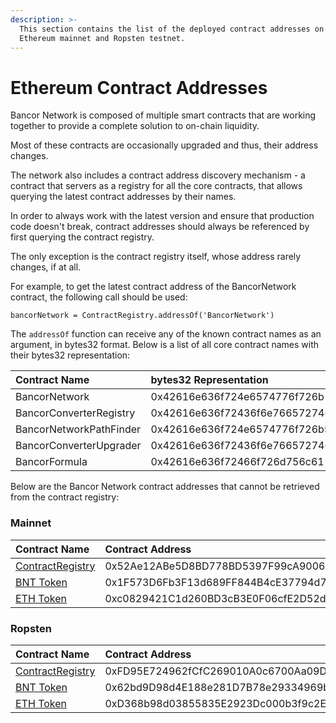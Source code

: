 ```yaml
---
description: >-
  This section contains the list of the deployed contract addresses on both the
  Ethereum mainnet and Ropsten testnet.
---
```


# Ethereum Contract Addresses

Bancor Network is composed of multiple smart contracts that are working together to provide a complete solution to on-chain liquidity.

Most of these contracts are occasionally upgraded and thus, their address changes.

The network also includes a contract address discovery mechanism - a contract that servers as a registry for all the core contracts, that allows querying the latest contract addresses by their names.

In order to always work with the latest version and ensure that production code doesn't break, contract addresses should always be referenced by first querying the contract registry.

The only exception is the contract registry itself, whose address rarely changes, if at all.

For example, to get the latest contract address of the BancorNetwork contract, the following call should be used:

`bancorNetwork = ContractRegistry.addressOf('BancorNetwork')`

The `addressOf` function can receive any of the known contract names as an argument, in bytes32 format. Below is a list of all core contract names with their bytes32 representation:

| **Contract Name** | bytes32 Representation |
| :--- | :--- |
| BancorNetwork | 0x42616e636f724e6574776f726b |
| BancorConverterRegistry | 0x42616e636f72436f6e7665727465725265676973747279 |
| BancorNetworkPathFinder | 0x42616e636f724e6574776f726b5061746846696e646572 |
| BancorConverterUpgrader | 0x42616e636f72436f6e7665727465725570677261646572 |
| BancorFormula | 0x42616e636f72466f726d756c61 |

Below are the Bancor Network contract addresses that cannot be retrieved from the contract registry:

### Mainnet

| **Contract Name** | Contract Address |
| :--- | :--- |
| [ContractRegistry](../../api-reference/introduction/utility/contractregistry.md) | 0x52Ae12ABe5D8BD778BD5397F99cA900624CfADD4 |
| [BNT Token](../../api-reference/introduction/token/smarttoken.md) | 0x1F573D6Fb3F13d689FF844B4cE37794d79a7FF1C |
| [ETH Token](../../api-reference/introduction/token/ethertoken.md) | 0xc0829421C1d260BD3cB3E0F06cfE2D52db2cE315 |

### Ropsten

| **Contract Name** | Contract Address |
| :--- | :--- |
| [ContractRegistry](../../api-reference/introduction/utility/contractregistry.md) | 0xFD95E724962fCfC269010A0c6700Aa09D5de3074 |
| [BNT Token](../../api-reference/introduction/token/smarttoken.md) | 0x62bd9D98d4E188e281D7B78e29334969bbE1053c |
| [ETH Token](../../api-reference/introduction/token/ethertoken.md) | 0xD368b98d03855835E2923Dc000b3f9c2EBF1b27b |

